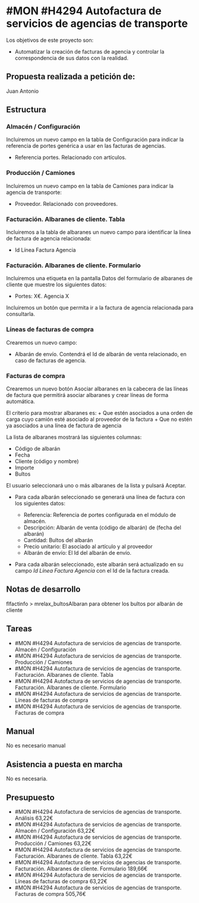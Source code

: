 # #MON #H4294 Autofactura de servicios de agencias de transporte

Los objetivos de este proyecto son:
+ Automatizar la creación de facturas de agencia y controlar la correspondencia de sus datos con la realidad.

## Propuesta realizada a petición de:
Juan Antonio

## Estructura

### Almacén / Configuración
Incluiremos un nuevo campo en la tabla de Configuración para indicar la referencia de portes genérica a usar en las facturas de agencias.

+ Referencia portes. Relacionado con artículos.

### Producción / Camiones
Incluiremos un nuevo campo en la tabla de Camiones para indicar la agencia de transporte:

+ Proveedor. Relacionado con proveedores.


### Facturación. Albaranes de cliente. Tabla
Incluiremos a la tabla de albaranes un nuevo campo para identificar la línea de factura de agencia relacionada:
+ Id Línea Factura Agencia

### Facturación. Albaranes de cliente. Formulario
Incluiremos una etiqueta en la pantalla Datos del formulario de albaranes de cliente que muestre los siguientes datos:
+ Portes: X€. Agencia X

Incluiremos un botón que permita ir a la factura de agencia relacionada para consultarla.

### Líneas de facturas de compra
Crearemos un nuevo campo:
+ Albarán de envío. Contendrá el Id de albarán de venta relacionado, en caso de facturas de agencia.

### Facturas de compra
Crearemos un nuevo botón Asociar albaranes en la cabecera de las líneas de factura que permitirá asociar albaranes y crear líneas de forma automática.

El criterio para mostrar albaranes es:
    + Que estén asociados a una orden de carga cuyo camión esté asociado al proveedor de la factura
    + Que no estén ya asociados a una línea de factura de agencia

La lista de albaranes mostrará las siguientes columnas:
+ Código de albarán
+ Fecha
+ Cliente (código y nombre)
+ Importe
+ Bultos

El usuario seleccionará uno o más albaranes de la lista y pulsará Aceptar.

+ Para cada albarán seleccionado se generará una línea de factura con los siguientes datos:
    + Referencia: Referencia de portes configurada en el módulo de almacén.
    + Descripción: Albarán de venta (código de albarán) de (fecha del albarán)
    + Cantidad: Bultos del albarán
    + Precio unitario: El asociado al artículo y al proveedor
    + Albarán de envío: El Id del albarán de envío.

+ Para cada albarán seleccionado, este albarán será actualizado en su campo _Id Línea Factura Agencia_ con el Id de la factura creada.
    

## Notas de desarrollo
flfactinfo > mrelax_bultosAlbaran para obtener los bultos por albarán de cliente


## Tareas
* #MON #H4294 Autofactura de servicios de agencias de transporte. Almacén / Configuración
* #MON #H4294 Autofactura de servicios de agencias de transporte. Producción / Camiones
* #MON #H4294 Autofactura de servicios de agencias de transporte. Facturación. Albaranes de cliente. Tabla
* #MON #H4294 Autofactura de servicios de agencias de transporte. Facturación. Albaranes de cliente. Formulario
* #MON #H4294 Autofactura de servicios de agencias de transporte. Líneas de facturas de compra
* #MON #H4294 Autofactura de servicios de agencias de transporte. Facturas de compra

## Manual
No es necesario manual

## Asistencia a puesta en marcha
No es necesaria.

## Presupuesto
* #MON #H4294 Autofactura de servicios de agencias de transporte. Análisis 63,22€
* #MON #H4294 Autofactura de servicios de agencias de transporte. Almacén / Configuración 63,22€
* #MON #H4294 Autofactura de servicios de agencias de transporte. Producción / Camiones 63,22€
* #MON #H4294 Autofactura de servicios de agencias de transporte. Facturación. Albaranes de cliente. Tabla 63,22€
* #MON #H4294 Autofactura de servicios de agencias de transporte. Facturación. Albaranes de cliente. Formulario 189,66€
* #MON #H4294 Autofactura de servicios de agencias de transporte. Líneas de facturas de compra 63,22€
* #MON #H4294 Autofactura de servicios de agencias de transporte. Facturas de compra 505,76€
